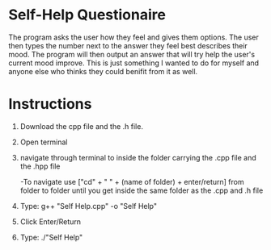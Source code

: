 # Self-Help Questionaire
  
  
  The program asks the user how they feel and gives them options. The user then types the number next to the answer they feel best describes their mood.
  The program will then output an answer that will try help the user's current mood improve.
  This is just something I wanted to do for myself and anyone else who thinks they could benifit from it as well.
  
# Instructions

  1. Download the cpp file and the .h file.
  
  2. Open terminal
  
  3. navigate through terminal to inside the folder carrying the .cpp file and the .hpp file
      
      -To navigate use ["cd" + " " + (name of folder) + enter/return] from folder to folder until you get inside the same folder as the .cpp and .h file
  
  4. Type: g++ "Self Help.cpp" -o "Self Help"
  
  5. Click Enter/Return
  
  6. Type: ./"Self Help"
  
  
  
 
  
